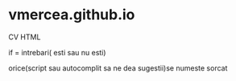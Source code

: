 # vmercea.github.io
CV HTML


if = intrebari( esti sau nu esti)

orice(script sau autocomplit sa ne dea sugestii)se numeste sorcat